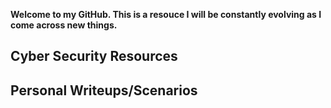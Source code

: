 **Welcome to my GitHub. This is a resouce I will be constantly evolving as I come across new things.**

## Cyber Security Resources


## Personal Writeups/Scenarios



